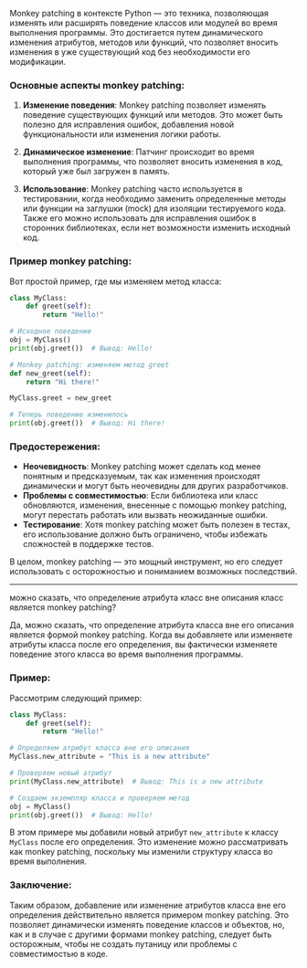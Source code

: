 
Monkey patching в контексте Python — это техника, позволяющая изменять или расширять поведение классов или модулей во время выполнения программы. Это достигается путем динамического изменения атрибутов, методов или функций, что позволяет вносить изменения в уже существующий код без необходимости его модификации.

### Основные аспекты monkey patching:

1. **Изменение поведения**: Monkey patching позволяет изменять поведение существующих функций или методов. Это может быть полезно для исправления ошибок, добавления новой функциональности или изменения логики работы.

2. **Динамическое изменение**: Патчинг происходит во время выполнения программы, что позволяет вносить изменения в код, который уже был загружен в память.

3. **Использование**: Monkey patching часто используется в тестировании, когда необходимо заменить определенные методы или функции на заглушки (mock) для изоляции тестируемого кода. Также его можно использовать для исправления ошибок в сторонних библиотеках, если нет возможности изменить исходный код.

### Пример monkey patching:

Вот простой пример, где мы изменяем метод класса:

```python
class MyClass:
    def greet(self):
        return "Hello!"

# Исходное поведение
obj = MyClass()
print(obj.greet())  # Вывод: Hello!

# Monkey patching: изменяем метод greet
def new_greet(self):
    return "Hi there!"

MyClass.greet = new_greet

# Теперь поведение изменилось
print(obj.greet())  # Вывод: Hi there!
```

### Предостережения:

- **Неочевидность**: Monkey patching может сделать код менее понятным и предсказуемым, так как изменения происходят динамически и могут быть неочевидны для других разработчиков.
- **Проблемы с совместимостью**: Если библиотека или класс обновляются, изменения, внесенные с помощью monkey patching, могут перестать работать или вызвать неожиданные ошибки.
- **Тестирование**: Хотя monkey patching может быть полезен в тестах, его использование должно быть ограничено, чтобы избежать сложностей в поддержке тестов.

В целом, monkey patching — это мощный инструмент, но его следует использовать с осторожностью и пониманием возможных последствий.

---
можно сказать, что определение атрибута класс вне описания класс является monkey patching?

Да, можно сказать, что определение атрибута класса вне его описания является формой monkey patching. Когда вы добавляете или изменяете атрибуты класса после его определения, вы фактически изменяете поведение этого класса во время выполнения программы.

### Пример:

Рассмотрим следующий пример:

```python
class MyClass:
    def greet(self):
        return "Hello!"

# Определяем атрибут класса вне его описания
MyClass.new_attribute = "This is a new attribute"

# Проверяем новый атрибут
print(MyClass.new_attribute)  # Вывод: This is a new attribute

# Создаем экземпляр класса и проверяем метод
obj = MyClass()
print(obj.greet())  # Вывод: Hello!
```

В этом примере мы добавили новый атрибут `new_attribute` к классу `MyClass` после его определения. Это изменение можно рассматривать как monkey patching, поскольку мы изменили структуру класса во время выполнения.

### Заключение:

Таким образом, добавление или изменение атрибутов класса вне его определения действительно является примером monkey patching. Это позволяет динамически изменять поведение классов и объектов, но, как и в случае с другими формами monkey patching, следует быть осторожным, чтобы не создать путаницу или проблемы с совместимостью в коде.